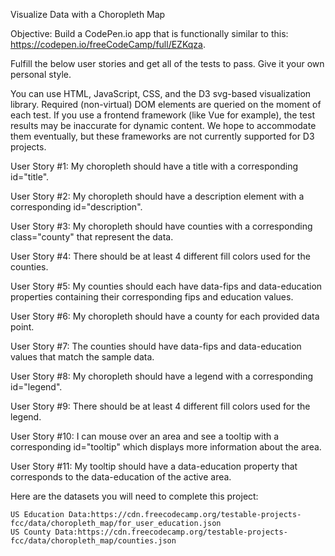Visualize Data with a Choropleth Map

Objective: Build a CodePen.io app that is functionally similar to this: https://codepen.io/freeCodeCamp/full/EZKqza.

Fulfill the below user stories and get all of the tests to pass. Give it your own personal style.

You can use HTML, JavaScript, CSS, and the D3 svg-based visualization library. Required (non-virtual) DOM elements are queried on the moment of each test. If you use a frontend framework (like Vue for example), the test results may be inaccurate for dynamic content. We hope to accommodate them eventually, but these frameworks are not currently supported for D3 projects.

User Story #1: My choropleth should have a title with a corresponding id="title".

User Story #2: My choropleth should have a description element with a corresponding id="description".

User Story #3: My choropleth should have counties with a corresponding class="county" that represent the data.

User Story #4: There should be at least 4 different fill colors used for the counties.

User Story #5: My counties should each have data-fips and data-education properties containing their corresponding fips and education values.

User Story #6: My choropleth should have a county for each provided data point.

User Story #7: The counties should have data-fips and data-education values that match the sample data.

User Story #8: My choropleth should have a legend with a corresponding id="legend".

User Story #9: There should be at least 4 different fill colors used for the legend.

User Story #10: I can mouse over an area and see a tooltip with a corresponding id="tooltip" which displays more information about the area.

User Story #11: My tooltip should have a data-education property that corresponds to the data-education of the active area.

Here are the datasets you will need to complete this project:

    US Education Data:https://cdn.freecodecamp.org/testable-projects-fcc/data/choropleth_map/for_user_education.json
    US County Data:https://cdn.freecodecamp.org/testable-projects-fcc/data/choropleth_map/counties.json

